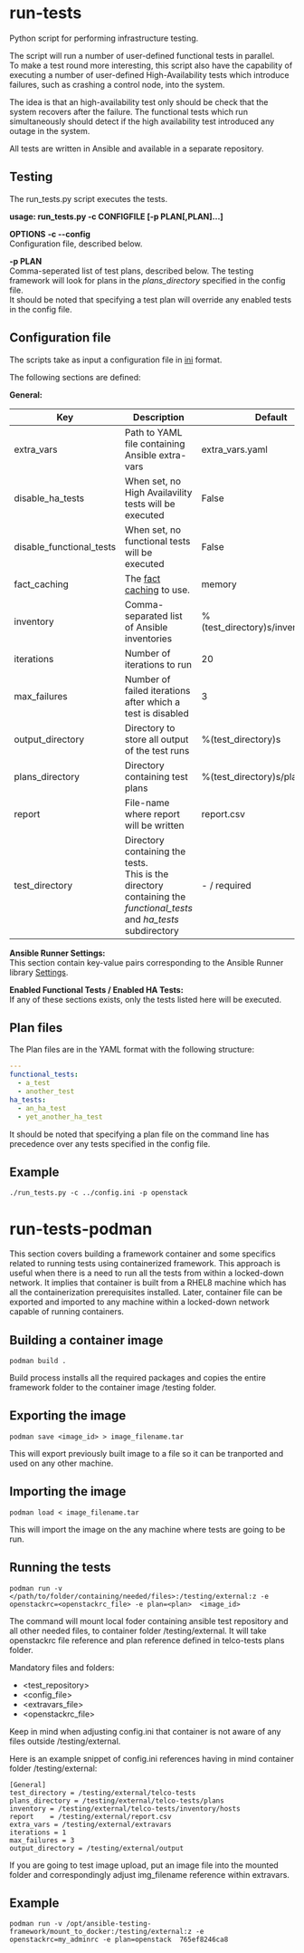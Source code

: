 # run-tests

Python script for performing infrastructure testing.  

The script will run a number of user-defined functional tests in parallel.  
To make a test round more interesting, this script also have the capability of executing a number of user-defined High-Availability tests which introduce failures, such as crashing a control node, into the system.

The idea is that an high-availability test only should be check that the system recovers after the failure. The functional tests which run simultaneously should detect if the high availability test introduced any outage in the system.

All tests are written in Ansible and available in a separate repository.

## Testing

The run_tests.py script executes the tests.

**usage: run_tests.py -c CONFIGFILE [-p PLAN[,PLAN]...]**

**OPTIONS**
**-c --config**  
Configuration file, described below.

**-p PLAN**  
Comma-seperated list of test plans, described below. The testing framework will look for plans in the _plans_directory_ specified in the config file.   
It should be noted that specifying a test plan will override any enabled tests in the config file.

## Configuration file
The scripts take as input a configuration file in [ini](https://en.wikipedia.org/wiki/INI_file) format.

The following sections are defined:

**General:**

| Key             | Description| Default
|-----            |----------  | ---
| extra_vars      | Path to YAML file containing Ansible extra-vars | extra_vars.yaml
| disable_ha_tests| When set, no High Availavility tests will be executed | False
|disable_functional_tests| When set, no functional tests will be executed | False
| fact_caching    | The [fact caching](https://docs.ansible.com/ansible/latest/reference_appendices/config.html#cache-plugin) to use. | memory
|inventory        | Comma-separated list of Ansible inventories | %(test_directory)s/inventory/hosts
| iterations      | Number of iterations to run | 20
| max_failures    | Number of failed iterations after which a test is disabled| 3
| output_directory| Directory to store all output of the test runs | %(test_directory)s
| plans_directory | Directory containing test plans | %(test_directory)s/plans
| report          | File-name where report will be written | report.csv
| test_directory  | Directory containing the tests. <br> This is the directory containing the _functional_tests_ and _ha_tests_ subdirectory | - / required

**Ansible Runner Settings:**  
This section contain key-value pairs corresponding to the Ansible Runner library [Settings](https://ansible-runner.readthedocs.io/en/latest/intro.html#env-settings-settings-for-runner-itself).

**Enabled Functional Tests / Enabled HA Tests:**  
If any of these sections exists, only the tests listed here will be executed.

## Plan files
The Plan files are in the YAML format with the following structure:

```YAML
---
functional_tests:
  - a_test
  - another_test
ha_tests:
  - an_ha_test
  - yet_another_ha_test
```
It should be noted that specifying a plan file on the command line has precedence over any tests specified in the config file.

## Example
```
./run_tests.py -c ../config.ini -p openstack
```

# run-tests-podman

This section covers building a framework container and some specifics related to running tests using containerized framework. This approach is useful when there is a need to run all the tests from within a locked-down network. It implies that container is built from a RHEL8 machine which has all the containerization prerequisites installed. Later, container file can be exported and imported to any machine within a locked-down network capable of running containers.

## Building a container image

```
podman build .
```

Build process installs all the required packages and copies the entire framework folder to the container image /testing folder.

## Exporting the image

```
podman save <image_id> > image_filename.tar
```
This will export previously built image to a file so it can be tranported and used on any other machine.

## Importing the image

```
podman load < image_filename.tar
```
This will import the image on the any machine where tests are going to be run.

## Running the tests

```
podman run -v </path/to/folder/containing/needed/files>:/testing/external:z -e openstackrc=<openstackrc_file> -e plan=<plan>  <image_id>
```
The command will mount local foder containing ansible test repository and all other needed files, to container folder /testing/external. It will take openstackrc file reference and plan reference defined in telco-tests plans folder.

Mandatory files and folders:
- <test_repository>
- <config_file>
- <extravars_file>
- <openstackrc_file>

Keep in mind when adjusting config.ini that container is not aware of any files outside /testing/external.

Here is an example snippet of config.ini references having in mind container folder /testing/external:
```
[General]
test_directory = /testing/external/telco-tests
plans_directory = /testing/external/telco-tests/plans
inventory = /testing/external/telco-tests/inventory/hosts
report    = /testing/external/report.csv
extra_vars = /testing/external/extravars
iterations = 1
max_failures = 3
output_directory = /testing/external/output
```

If you are going to test image upload, put an image file into the mounted folder and correspondingly adjust img_filename reference within extravars.

## Example
```
podman run -v /opt/ansible-testing-framework/mount_to_docker:/testing/external:z -e openstackrc=my_adminrc -e plan=openstack  765ef8246ca8
```
